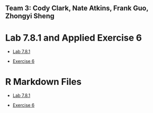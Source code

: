 ## Team 3: Cody Clark, Nate Atkins, Frank Guo, Zhongyi Sheng


# Lab 7.8.1 and Applied Exercise 6

- [Lab 7.8.1](https://sammyzysheng.github.io/MSBA-TEAM3-ML2-TP1/Lab7.8.1/) 

- [Exercise 6](https://sammyzysheng.github.io/MSBA-TEAM3-ML2-TP1/Exercise6/) 


# R Markdown Files
- [Lab 7.8.1](https://sammyzysheng.github.io/MSBA-TEAM3-ML2-TP1/lab7.8.1/7.8.1Lab.Rmd) 

- [Exercise 6](https://sammyzysheng.github.io/MSBA-TEAM3-ML2-TP1/Exercise6/Exercise6.Rmd)



